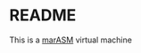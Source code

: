 # README #
This is a [marASM](https://bitbucket.org/SR3u/mvm/src/master/MarAsm%20syntax.txt) virtual machine
